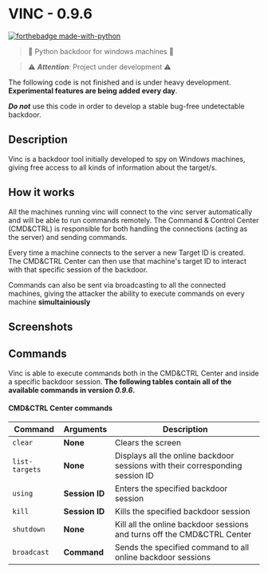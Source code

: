 # VINC - 0.9.6
[![forthebadge made-with-python](http://ForTheBadge.com/images/badges/made-with-python.svg)](https://www.python.org/)

> :busts_in_silhouette: Python backdoor for windows machines :busts_in_silhouette:

> :warning: _**Attention**_: Project under development :warning:

The following code is not finished and is under heavy development. **Experimental features are being added every day**.

_**Do not**_ use this code in order to develop a stable bug-free undetectable backdoor.

## Description

Vinc is a backdoor tool initially developed to spy on Windows machines, giving free access to all kinds of information about the target/s.

## How it works

All the machines running vinc will connect to the vinc server automatically and will be able to run commands remotely.
The Command & Control Center (CMD&CTRL) is responsible for both handling the connections (acting as the server) and sending commands.

Every time a machine connects to the server a new Target ID is created. The CMD&CTRL Center can then use that machine's target ID to interact with that specific session of the backdoor.

Commands can also be sent via broadcasting to all the connected machines, giving the attacker the ability to execute commands on every machine **simultainiously**

## Screenshots

## Commands

Vinc is able to execute commands both in the CMD&CTRL Center and inside a specific backdoor session. **The following tables contain all of the available commands in version _0.9.6_.**

#### CMD&CTRL Center commands

| **Command** | **Arguments** | **Description** |
| ----------- | ------------- | --------------- |
|   `clear`   |   **None**    | Clears the screen |
|   `list-targets`   |   **None**    | Displays all the online backdoor sessions with their corresponding session ID |
|   `using` | **Session ID** | Enters the specified backdoor session
|   `kill`  | **Session ID** | Kills the specified backdoor session
|   `shutdown` | **None** | Kill all the online backdoor sessions and turns off the CMD&CTRL Center
|   `broadcast` | **Command** | Sends the specified command to all online backdoor sessions